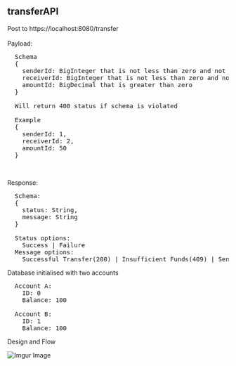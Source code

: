 <h2>transferAPI</h2>

Post to https://localhost:8080/transfer
<br><br>
Payload: 
<pre>
  Schema
  { 
    senderId: BigInteger that is not less than zero and not the same as receiver id
    receiverId: BigInteger that is not less than zero and not the same as sender id
    amountId: BigDecimal that is greater than zero
  }
  
  Will return 400 status if schema is violated
  
  Example
  {
    senderId: 1,
    receiverId: 2,
    amountId: 50
  }
  
  
</pre>

Response:
<pre>
  Schema:
  {
    status: String,
    message: String
  }
  
  Status options: 
    Success | Failure
  Message options:
    Successful Transfer(200) | Insufficient Funds(409) | Sender account not found(422) | Receiver account not found(422)
</pre>

Database initialised with two accounts
<pre>
  Account A: 
    ID: 0
    Balance: 100
   
  Account B:
    ID: 1
    Balance: 100
</pre>

Design and Flow

![Imgur Image](https://i.imgur.com/vLIpq1C.jpg)

